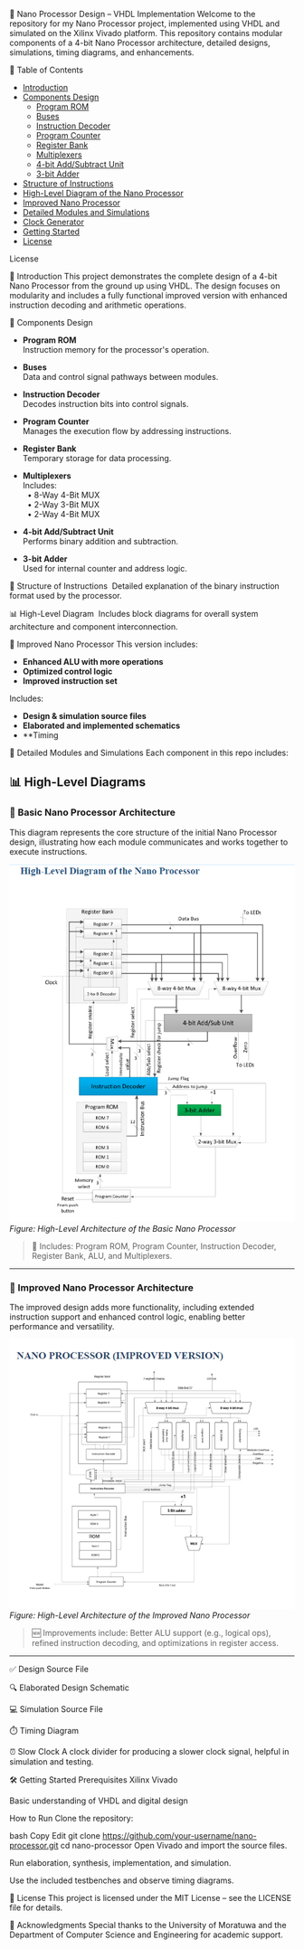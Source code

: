 🧠 Nano Processor Design – VHDL Implementation
Welcome to the repository for my Nano Processor project, implemented using VHDL and simulated on the Xilinx Vivado platform. This repository contains modular components of a 4-bit Nano Processor architecture, detailed designs, simulations, timing diagrams, and enhancements.

📌 Table of Contents
- [Introduction](#introduction)
- [Components Design](#components-design)
  - [Program ROM](#program-rom)
  - [Buses](#buses)
  - [Instruction Decoder](#instruction-decoder)
  - [Program Counter](#program-counter)
  - [Register Bank](#register-bank)
  - [Multiplexers](#multiplexers)
  - [4-bit Add/Subtract Unit](#4-bit-addsubtract-unit)
  - [3-bit Adder](#3-bit-adder)
- [Structure of Instructions](#structure-of-instructions)
- [High-Level Diagram of the Nano Processor](#high-level-diagram)
- [Improved Nano Processor](#improved-nano-processor)
- [Detailed Modules and Simulations](#detailed-modules-and-simulations)
- [Clock Generator](#clock-generator)
- [Getting Started](#getting-started)
- [License](#license)

License

🧾 Introduction
This project demonstrates the complete design of a 4-bit Nano Processor from the ground up using VHDL. The design focuses on modularity and includes a fully functional improved version with enhanced instruction decoding and arithmetic operations.

🔧 Components Design
- **Program ROM**  
  Instruction memory for the processor's operation.

- **Buses**  
  Data and control signal pathways between modules.

- **Instruction Decoder**  
  Decodes instruction bits into control signals.

- **Program Counter**  
  Manages the execution flow by addressing instructions.

- **Register Bank**  
  Temporary storage for data processing.

- **Multiplexers**  
  Includes:  
  &nbsp;&nbsp;• 8-Way 4-Bit MUX  
  &nbsp;&nbsp;• 2-Way 3-Bit MUX  
  &nbsp;&nbsp;• 2-Way 4-Bit MUX

- **4-bit Add/Subtract Unit**  
  Performs binary addition and subtraction.

- **3-bit Adder**  
  Used for internal counter and address logic.

📘 Structure of Instructions
&nbsp;Detailed explanation of the binary instruction format used by the processor.

📊 High-Level Diagram
&nbsp;Includes block diagrams for overall system architecture and component interconnection.

🚀 Improved Nano Processor
This version includes:

- **Enhanced ALU with more operations**
- **Optimized control logic**
- **Improved instruction set**

Includes:

- **Design & simulation source files**
- **Elaborated and implemented schematics**
- **Timing

🧪 Detailed Modules and Simulations
Each component in this repo includes:

## 📊 High-Level Diagrams

### 🧩 Basic Nano Processor Architecture

This diagram represents the core structure of the initial Nano Processor design, illustrating how each module communicates and works together to execute instructions.

![Basic Nano Processor Diagram](diagrams/basic_nano_processor.png)  
*Figure: High-Level Architecture of the Basic Nano Processor*

> 📌 Includes: Program ROM, Program Counter, Instruction Decoder, Register Bank, ALU, and Multiplexers.

---

### 🚀 Improved Nano Processor Architecture

The improved design adds more functionality, including extended instruction support and enhanced control logic, enabling better performance and versatility.

![Improved Nano Processor Diagram](diagrams/improved_nano_processor.png)  
*Figure: High-Level Architecture of the Improved Nano Processor*

> 🆕 Improvements include: Better ALU support (e.g., logical ops), refined instruction decoding, and optimizations in register access.

---
✅ Design Source File

🔍 Elaborated Design Schematic

💻 Simulation Source File

⏱️ Timing Diagram

⏰ Slow Clock
A clock divider for producing a slower clock signal, helpful in simulation and testing.

🛠️ Getting Started
Prerequisites
Xilinx Vivado

Basic understanding of VHDL and digital design

How to Run
Clone the repository:

bash
Copy
Edit
git clone https://github.com/your-username/nano-processor.git
cd nano-processor
Open Vivado and import the source files.

Run elaboration, synthesis, implementation, and simulation.

Use the included testbenches and observe timing diagrams.

📄 License
This project is licensed under the MIT License – see the LICENSE file for details.

🙌 Acknowledgments
Special thanks to the University of Moratuwa and the Department of Computer Science and Engineering for academic support.

